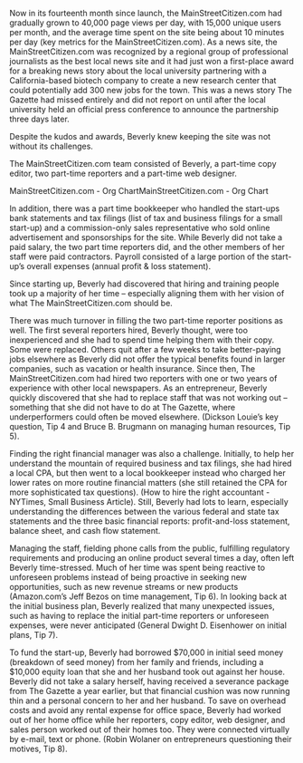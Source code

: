 Now in its fourteenth month since launch, the MainStreetCitizen.com had gradually grown to 40,000 page views per day, with 15,000 unique users per month, and the average time spent on the site being about 10 minutes per day (key metrics for the MainStreetCitizen.com).  As a news site, the MainStreetCitizen.com was recognized by a regional group of professional journalists as the best local news site and it had just won a first-place award for a breaking news story about the local university partnering with a California-based biotech company to create a new research center that could potentially add 300 new jobs for the town.  This was a news story The Gazette had missed entirely and did not report on until after the local university held an official press conference to announce the partnership three days later.

Despite the kudos and awards, Beverly knew keeping the site was not without its challenges.

The MainStreetCitizen.com team consisted of Beverly, a part-time copy editor, two part-time reporters and a part-time web designer. 

MainStreetCitizen.com - Org ChartMainStreetCitizen.com - Org Chart

In addition, there was a part time bookkeeper who handled the start-ups bank statements and tax filings (list of tax and business filings for a small start-up) and a commission-only sales representative who sold online advertisement and sponsorships for the site. While Beverly did not take a paid salary, the two part time reporters did, and the other members of her staff were paid contractors. Payroll consisted of a large portion of the start-up’s overall expenses (annual profit & loss statement).  

Since starting up, Beverly had discovered that hiring and training people took up a majority of her time – especially aligning them with her vision of what The MainStreetCitizen.com should be.  

There was much turnover in filling the two part-time reporter positions as well.  The first several reporters hired, Beverly thought, were too inexperienced and she had to spend time helping them with their copy. Some were replaced.  Others quit after a few weeks to take better-paying jobs elsewhere as Beverly did not offer the typical benefits found in larger companies, such as vacation or health insurance. Since then, The MainStreetCitizen.com had hired two reporters with one or two years of experience with other local newspapers.  As an entrepreneur, Beverly quickly discovered that she had to replace staff that was not working out – something that she did not have to do at The Gazette, where underperformers could often be moved elsewhere. (Dickson Louie’s key question, Tip 4 and Bruce B. Brugmann on managing human resources, Tip 5).

Finding the right financial manager was also a challenge.  Initially, to help her understand the mountain of required business and tax filings, she had hired a local CPA, but then went to a local bookkeeper instead who charged her lower rates on more routine financial matters (she still retained the CPA for more sophisticated tax questions).  (How to hire the right accountant - NYTimes, Small Business Article).   Still, Beverly had lots to learn, especially understanding the differences between the various federal and state tax statements and the three basic financial reports: profit-and-loss statement, balance sheet, and cash flow statement.

Managing the staff, fielding phone calls from the public, fulfilling regulatory requirements and producing an online product several times a day, often left Beverly time-stressed.  Much of her time was spent being reactive to unforeseen problems instead of being proactive in seeking new opportunities, such as new revenue streams or new products (Amazon.com’s Jeff Bezos on time management, Tip 6).   In looking back at the initial business plan, Beverly realized that many unexpected issues, such as having to replace the initial part-time reporters or unforeseen expenses, were never anticipated (General Dwight D. Eisenhower on initial plans, Tip 7).

To fund the start-up, Beverly had borrowed $70,000 in initial seed money (breakdown of seed money) from her family and friends, including a $10,000 equity loan that she and her husband took out against her house. Beverly did not take a salary herself, having received a severance package from The Gazette a year earlier, but that financial cushion was   now running thin and a personal concern to her and her husband.  To save on overhead costs and avoid any rental expense for office space, Beverly had worked out of her home office while her reporters,  copy editor, web designer, and sales person worked out of their homes too.  They were connected virtually by e-mail, text or phone.  (Robin Wolaner on entrepreneurs questioning their motives, Tip 8).
